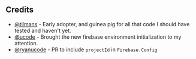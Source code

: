 ## Credits

 - [@tilmans](https://github.com/tilmans) - Early adopter, and guinea pig for all that code I should have tested and haven't yet.
 - [@ucode](https://github.com/ucode) - Brought the new firebase environment initialization to my attention.
 - [@ryanucode](https://github.com/ryanucode) - PR to include `projectId` in `Firebase.Config`

